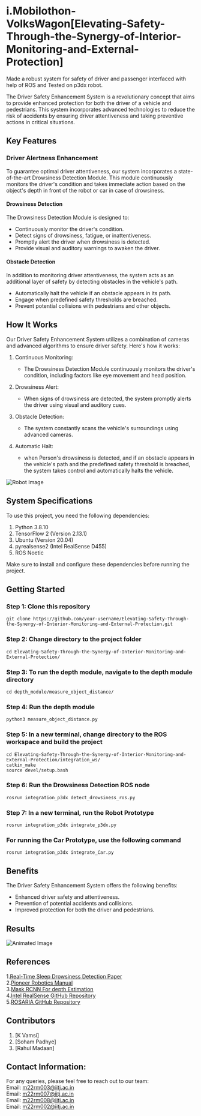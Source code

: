 # i.Mobilothon-VolksWagon[Elevating-Safety-Through-the-Synergy-of-Interior-Monitoring-and-External-Protection]
Made a robust system for safety of driver and passenger interfaced with help of ROS and Tested on p3dx robot.

The Driver Safety Enhancement System is a revolutionary concept that aims to provide enhanced protection for both the driver of a vehicle and pedestrians. This system incorporates advanced technologies to reduce the risk of accidents by ensuring driver attentiveness and taking preventive actions in critical situations.

## Key Features

### Driver Alertness Enhancement
To guarantee optimal driver attentiveness, our system incorporates a state-of-the-art Drowsiness Detection Module. This module continuously monitors the driver's condition and takes immediate action based on the object's depth in front of the robot or car in case of drowsiness.

#### Drowsiness Detection
The Drowsiness Detection Module is designed to:

- Continuously monitor the driver's condition.
- Detect signs of drowsiness, fatigue, or inattentiveness.
- Promptly alert the driver when drowsiness is detected.
- Provide visual and auditory warnings to awaken the driver.

#### Obstacle Detection
In addition to monitoring driver attentiveness, the system acts as an additional layer of safety by detecting obstacles in the vehicle's path.

- Automatically halt the vehicle if an obstacle appears in its path.
- Engage when predefined safety thresholds are breached.
- Prevent potential collisions with pedestrians and other objects.

## How It Works
Our Driver Safety Enhancement System utilizes a combination of cameras and advanced algorithms to ensure driver safety. Here's how it works:

1. Continuous Monitoring:
   - The Drowsiness Detection Module continuously monitors the driver's condition, including factors like eye movement and head position.

2. Drowsiness Alert:
   - When signs of drowsiness are detected, the system promptly alerts the driver using visual and auditory cues.

3. Obstacle Detection:
   - The system constantly scans the vehicle's surroundings using advanced cameras.

4. Automatic Halt:
   - when Person's drowsiness is detected, and if an obstacle appears in the vehicle's path and the predefined safety threshold is breached, the system takes control and automatically halts the vehicle.
     
![Robot Image](robot.png)

## System Specifications

To use this project, you need the following dependencies:

1. Python 3.8.10
2. TensorFlow 2 (Version 2.13.1)
3. Ubuntu (Version 20.04)
4. pyrealsense2 (Intel RealSense D455)
5. ROS Noetic

Make sure to install and configure these dependencies before running the project.
## Getting Started
### Step 1: Clone this repository
```
git clone https://github.com/your-username/Elevating-Safety-Through-the-Synergy-of-Interior-Monitoring-and-External-Protection.git
```

### Step 2: Change directory to the project folder
```
cd Elevating-Safety-Through-the-Synergy-of-Interior-Monitoring-and-External-Protection/
```
### Step 3: To run the depth module, navigate to the depth module directory
```
cd depth_module/measure_object_distance/
```
### Step 4: Run the depth module
```
python3 measure_object_distance.py
```
### Step 5: In a new terminal, change directory to the ROS workspace and build the project
```
cd Elevating-Safety-Through-the-Synergy-of-Interior-Monitoring-and-External-Protection/integration_ws/
catkin_make
source devel/setup.bash
```
### Step 6: Run the Drowsiness Detection ROS node
```
rosrun integration_p3dx detect_drowsiness_ros.py
```

### Step 7: In a new terminal, run the Robot Prototype
```
rosrun integration_p3dx integrate_p3dx.py
```
### For running the Car Prototype, use the following command
```
rosrun integration_p3dx integrate_Car.py
```

## Benefits
The Driver Safety Enhancement System offers the following benefits:

- Enhanced driver safety and attentiveness.
- Prevention of potential accidents and collisions.
- Improved protection for both the driver and pedestrians.
## Results
![Animated Image](Implementation_demo.gif)
## References
1.[Real-Time Sleep Drowsiness Detection Paper](https://www.engpaper.com/download/real-time-sleep-drowsiness-detection-using-face-recognition.pdf)  
2.[Pioneer Robotics Manual](https://www.inf.ufrgs.br/~prestes/Courses/Robotics/manual_pioneer.pdf)  
3.[Mask RCNN For depth Estimation](https://cs230.stanford.edu/projects_spring_2018/reports/8285407.pdf)  
4.[Intel RealSense GitHub Repository](https://github.com/IntelRealSense/librealsense.git)    
5.[ROSARIA GitHub Repository](https://github.com/amor-ros-pkg/rosaria)    

## Contributors
1. [K Vamsi] 
2. [Soham Padhye]
3. [Rahul Madaan]

## Contact Information:
For any queries, please feel free to reach out to our team:  
Email: m22rm003@iitj.ac.in  
Email: m22rm007@iitj.ac.in  
Email: m22rm008@iitj.ac.in  
Email: m22rm002@iitj.ac.in  
